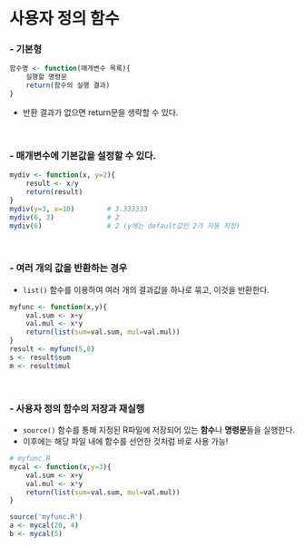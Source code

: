# 사용자 정의 함수

### - 기본형

~~~R
함수명 <- function(매개변수 목록){
    실행할 명령문
    return(함수의 실행 결과)
}
~~~

- 반환 결과가 없으면 return문을 생략할 수 있다.

<br/>

### - 매개변수에 기본값을 설정할 수 있다.

~~~R
mydiv <- function(x, y=2){
    result <- x/y
    return(result)
}
mydiv(y=3, x=10)		# 3.333333
mydiv(6, 3)				# 2
mydiv(6)				# 2 (y에는 default값인 2가 자동 지정)
~~~

<br/>

### - 여러 개의 값을 반환하는 경우

- `list()` 함수를 이용하여 여러 개의 결과값을 하나로 묶고, 이것을 반환한다.

~~~R
myfunc <- function(x,y){
	val.sum <- x+y
    val.mul <- x*y
    return(list(sum=val.sum, mul=val.mul))
}
result <- myfunc(5,8)
s <- result$sum
m <- result$mul
~~~

<br/>

### - 사용자 정의 함수의 저장과 재실행

- `source()` 함수를 통해 지정된 R파일에 저장되어 있는 **함수**나 **명령문**들을 실행한다.
- 이후에는 해당 파일 내에 함수를 선언한 것처럼 바로 사용 가능!

~~~R
# myfunc.R
mycal <- function(x,y=3){
	val.sum <- x+y
    val.mul <- x*y
    return(list(sum=val.sum, mul=val.mul))
}  

source('myfunc.R')
a <- mycal(20, 4)
b <- mycal(5)
~~~

